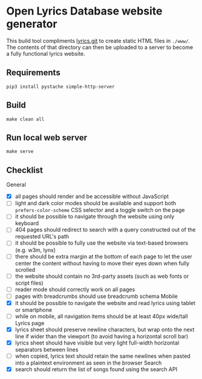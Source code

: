 # Open Lyrics Database website generator

This build tool compliments [lyrics.git](https://github.com/Lyrics/lyrics) to create static HTML files in `./www/`. The contents of that directory can then be uploaded to a server to become a fully functional lyrics website.


## Requirements

    pip3 install pystache simple-http-server


## Build

    make clean all


## Run local web server

    make serve


## Checklist

General
 - [x] all pages should render and be accessible without JavaScript
 - [ ] light and dark color modes should be available and support both `prefers-color-scheme` CSS selector and a toggle switch on the page
 - [ ] it should be possible to navigate through the website using only keyboard
 - [ ] 404 pages should redirect to search with a query constructed out of the requested URL's path
 - [ ] it should be possible to fully use the website via text-based browsers (e.g. w3m, lynx)
 - [ ] there should be extra margin at the bottom of each page to let the user center the content without having to move their eyes down when fully scrolled
 - [ ] the website should contain no 3rd-party assets (such as web fonts or script files)
 - [ ] reader mode should correctly work on all pages
 - [ ] pages with breadcrumbs should use breadcrumb schema
Mobile
 - [x] it should be possible to navigate the website and read lyrics using tablet or smartphone
 - [ ] while on mobile, all navigation items should be at least 40px wide/tall
Lyrics page
 - [x] lyrics sheet should preserve newline characters, but wrap onto the next line if wider than the viewport (to avoid having a horizontal scroll bar)
 - [x] lyrics sheet should have visible but very light full-width horizontal separators between lines
 - [ ] when copied, lyrics text should retain the same newlines when pasted into a plaintext environment as seen in the browser
Search
 - [x] search should return the list of songs found using the search API
